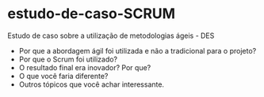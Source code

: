 # estudo-de-caso-SCRUM
Estudo de caso sobre a utilização de metodologias ágeis - DES

- Por que a abordagem ágil foi utilizada e não a tradicional para o projeto?
- Por que o Scrum foi utilizado?
- O resultado final era inovador? Por que?
- O que você faria diferente?
- Outros tópicos que você achar interessante.
